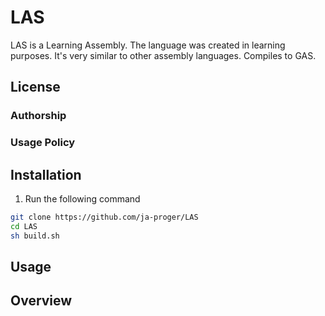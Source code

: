# LAS
LAS is a Learning Assembly. The language was created in learning purposes. It's very similar to other assembly languages. Compiles to GAS.

## License

### Authorship

### Usage Policy

## Installation

1. Run the following command
```sh
git clone https://github.com/ja-proger/LAS
cd LAS
sh build.sh
```

## Usage


## Overview
